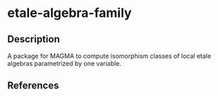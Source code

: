 # etale-algebra-family

Description
--

A package for MAGMA to compute isomorphism classes of local etale algebras parametrized by one variable.

References
--